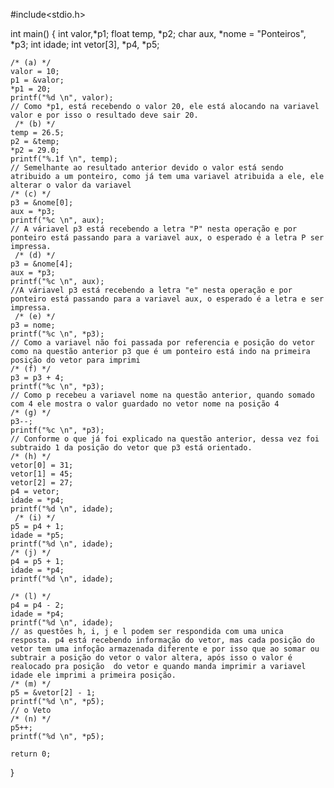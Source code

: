 #include<stdio.h>

int main()
{
    int valor,*p1;
    float temp, *p2;
    char aux, *nome =  "Ponteiros", *p3;
    int idade;
    int vetor[3], *p4, *p5;

    /* (a) */
    valor = 10;
    p1 = &valor;
    *p1 = 20;
    printf("%d \n", valor);
    // Como *p1, está recebendo o valor 20, ele está alocando na variavel valor e por isso o resultado deve sair 20. 
     /* (b) */
    temp = 26.5;
    p2 = &temp;
    *p2 = 29.0;
    printf("%.1f \n", temp); 
    // Semelhante ao resultado anterior devido o valor está sendo atribuido a um ponteiro, como já tem uma variavel atribuida a ele, ele alterar o valor da variavel 
    /* (c) */
    p3 = &nome[0];
    aux = *p3;
    printf("%c \n", aux);
    // A váriavel p3 está recebendo a letra "P" nesta operação e por ponteiro está passando para a variavel aux, o esperado é a letra P ser impressa.
     /* (d) */
    p3 = &nome[4];
    aux = *p3;
    printf("%c \n", aux);
    //A váriavel p3 está recebendo a letra "e" nesta operação e por ponteiro está passando para a variavel aux, o esperado é a letra e ser impressa.
     /* (e) */
    p3 = nome;
    printf("%c \n", *p3);
    // Como a variavel não foi passada por referencia e posição do vetor como na questão anterior p3 que é um ponteiro está indo na primeira posição do vetor para imprimi
    /* (f) */
    p3 = p3 + 4;
    printf("%c \n", *p3);
    // Como p recebeu a variavel nome na questão anterior, quando somado com 4 ele mostra o valor guardado no vetor nome na posição 4
    /* (g) */
    p3--;
    printf("%c \n", *p3);
    // Conforme o que já foi explicado na questão anterior, dessa vez foi subtraido 1 da posição do vetor que p3 está orientado.
    /* (h) */
    vetor[0] = 31;
    vetor[1] = 45;
    vetor[2] = 27;
    p4 = vetor;
    idade = *p4;
    printf("%d \n", idade);
     /* (i) */
    p5 = p4 + 1;
    idade = *p5;
    printf("%d \n", idade);
    /* (j) */
    p4 = p5 + 1;
    idade = *p4;
    printf("%d \n", idade);
    
    /* (l) */
    p4 = p4 - 2;
    idade = *p4;
    printf("%d \n", idade);
    // as questões h, i, j e l podem ser respondida com uma unica resposta. p4 está recebendo informação do vetor, mas cada posição do vetor tem uma infoção armazenada diferente e por isso que ao somar ou subtrair a posição do vetor o valor altera, após isso o valor é realocado pra posição  do vetor e quando manda imprimir a variavel idade ele imprimi a primeira posição.
    /* (m) */
    p5 = &vetor[2] - 1;   
    printf("%d \n", *p5);
    // o Veto
    /* (n) */
    p5++;
    printf("%d \n", *p5);
     
    return 0;
}
